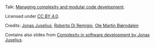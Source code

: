 Talk: [Managing complexity and modular code development](http://cicero.xyz/v2/remark/github/bast/talk-complexity/master/talk.md/).

Licensed under [CC BY 4.0](https://creativecommons.org/licenses/by/4.0/).

Credits: [Jonas Juselius](https://github.com/juselius),
         [Roberto Di Remigio](http://totaltrash.xyz),
         [Ole Martin Bjørndalen](https://github.com/olemb)

Contains also slides from [Complexity in software development by Jonas
Juselius](https://github.com/scisoft/complexity).
